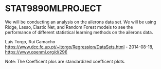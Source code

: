 # STAT9890MLPROJECT


We will be conducting an analysis on the ailerons data set. We will be using Ridge, Lasso, Elastic Net, and Random Forest models to see the performance of different statistical learning methods on the ailerons data.

Luis Torgo, Rui Camacho https://www.dcc.fc.up.pt/~ltorgo/Regression/DataSets.html - 2014-08-18, https://www.openml.org/d/296


Note: The Coefficent plos are standardized coefficent plots.

